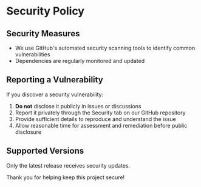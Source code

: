 # Security Policy

## Security Measures

- We use GitHub's automated security scanning tools to identify common vulnerabilities
- Dependencies are regularly monitored and updated

## Reporting a Vulnerability

If you discover a security vulnerability:

1. **Do not** disclose it publicly in issues or discussions
2. Report it privately through the Security tab on our GitHub repository
3. Provide sufficient details to reproduce and understand the issue
4. Allow reasonable time for assessment and remediation before public disclosure

## Supported Versions

Only the latest release receives security updates.

Thank you for helping keep this project secure!
